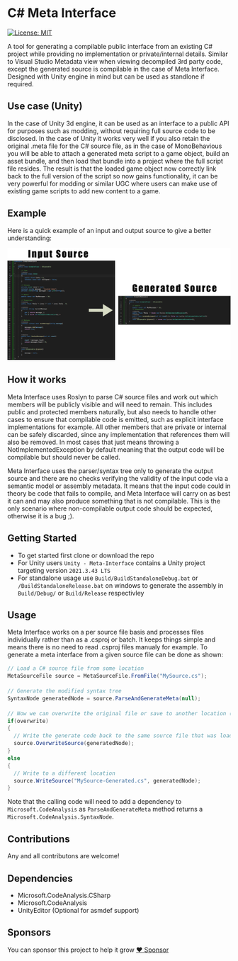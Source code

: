 # C# Meta Interface
[![License: MIT](https://img.shields.io/badge/License-MIT-yellow.svg)](https://opensource.org/licenses/MIT)

A tool for generating a compilable public interface from an existing C# project while providing no implementation or private/internal details.
Similar to Visual Studio Metadata view when viewing decompiled 3rd party code, except the generated source is compilable in the case of Meta Interface. Designed with Unity engine in mind but can be used as standlone if required.

## Use case (Unity)
In the case of Unity 3d engine, it can be used as an interface to a public API for purposes such as modding, without requiring full source code to be disclosed. 
In the case of Unity it works very well if you also retain the original .meta file for the C# source file, as in the case of MonoBehavious you will be able to attach a generated meta script to a game object, build an asset bundle, and then load that bundle into a project where the full script file resides.
The result is that the loaded game object now correctly link back to the full version of the script so now gains functionality, it can be very powerful for modding or similar UGC where users can make use of existing game scripts to add new content to a game.

## Example
Here is a quick example of an input and output source to give a better understanding:  

![img](https://github.com/scottyboy805/Meta-Interface/blob/main/Docs/Resources/ExampleCode.png)

## How it works
Meta Interface uses Roslyn to parse C# source files and work out which members will be publicly visible and will need to remain. 
This includes public and protected members naturally, but also needs to handle other cases to ensure that compilable code is emitted, such as explicit interface implementations for example. 
All other members that are private or internal can be safely discarded, since any implementation that references them will also be removed. In most cases that just means throwing a NotImplementedException by default meaning that the output code will be compilable but should never be called.  

Meta Interface uses the parser/syntax tree only to generate the output source and there are no checks verifying the validity of the input code via a semantic model or assembly metadata.
It means that the input code could in theory be code that fails to compile, and Meta Interface will carry on as best it can and may also produce something that is not compilable. This is the only scenario where non-compilable output code should be expected, otherwise it is a bug ;).

## Getting Started
- To get started first clone or download the repo  
- For Unity users `Unity - Meta-Interface` contains a Unity project targeting version `2021.3.43 LTS`
- For standalone usage use `Build/BuildStandaloneDebug.bat` or `/BuildStandaloneRelease.bat` on windows to generate the assembly in `Build/Debug/` or `Build/Release` respectivley

## Usage
Meta Interface works on a per source file basis and processes files individually rather than as a .csproj or batch. It keeps things simple and means there is no need to read .csproj files manualy for example.
To generate a meta interface from a given source file can be done as shown:
```cs
// Load a C# source file from some location
MetaSourceFile source = MetaSourceFile.FromFile("MySource.cs");

// Generate the modified syntax tree
SyntaxNode generatedNode = source.ParseAndGenerateMeta(null);

// Now we can overwrite the original file or save to another location (Be careful with overwrite as the input source file is not backed up at any stage)
if(overwrite)
{
  // Write the generate code back to the same source file that was loaded (Overwrite and discard original contents)
  source.OverwriteSource(generatedNode);
}
else
{
  // Write to a different location
  source.WriteSource("MySource-Generated.cs", generatedNode);
}
```
Note that the calling code will need to add a dependency to `Microsoft.CodeAnalysis` as `ParseAndGenerateMeta` method returns a `Microsoft.CodeAnalysis.SyntaxNode`.

## Contributions
Any and all contributons are welcome!

## Dependencies
- Microsoft.CodeAnalysis.CSharp
- Microsoft.CodeAnalysis
- UnityEditor (Optional for asmdef support)

## Sponsors
You can sponsor this project to help it grow
[:heart: Sponsor](https://github.com/sponsors/scottyboy805)

